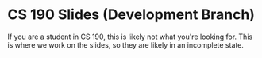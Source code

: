 # CS 190 Slides (Development Branch)

If you are a student in CS 190, this is likely not what you're looking for. This is where we work on the slides, so they are likely in an incomplete state.
